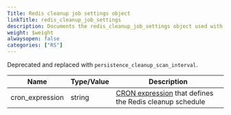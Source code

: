 ```yaml
---
Title: Redis cleanup job settings object
linkTitle: redis_cleanup_job_settings
description: Documents the redis_cleanup_job_settings object used with Redis Enterprise Software REST API calls.
weight: $weight
alwaysopen: false
categories: ["RS"]
---
```


Deprecated and replaced with `persistence_cleanup_scan_interval`.

| Name | Type/Value | Description |
|------|------------|-------------|
| cron_expression | string | [CRON expression](https://en.wikipedia.org/wiki/Cron#CRON_expression) that defines the Redis cleanup schedule |
